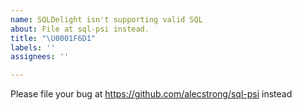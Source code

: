 ```yaml
---
name: SQLDelight isn't supporting valid SQL
about: File at sql-psi instead.
title: "\U0001F6D1"
labels: ''
assignees: ''

---
```


Please file your bug at https://github.com/alecstrong/sql-psi instead

